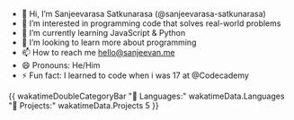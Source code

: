 - 👋 Hi, I’m Sanjeevarasa Satkunarasa (@sanjeevarasa-satkunarasa)
- 👀 I’m interested in programming code that solves real-world problems
- 🌱 I’m currently learning JavaScript & Python
- 💞️ I’m looking to learn more about programming
- 📫 How to reach me hello@sanjeevan.me
- 😄 Pronouns: He/Him
- ⚡ Fun fact: I learned to code when i was 17 at @Codecademy

{{ wakatimeDoubleCategoryBar "💾 Languages:" wakatimeData.Languages "💼 Projects:" wakatimeData.Projects 5 }}
<!---
sanjeevarasa-satkunarasa/sanjeevarasa-satkunarasa is a ✨ special ✨ repository because its `README.md` (this file) appears on your GitHub profile.
You can click the Preview link to take a look at your changes.
--->
